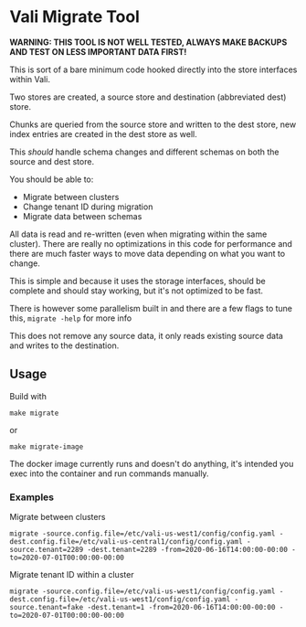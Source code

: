 # Vali Migrate Tool

**WARNING: THIS TOOL IS NOT WELL TESTED, ALWAYS MAKE BACKUPS AND TEST ON LESS IMPORTANT DATA FIRST!**

This is sort of a bare minimum code hooked directly into the store interfaces within Vali.

Two stores are created, a source store and destination (abbreviated dest) store.

Chunks are queried from the source store and written to the dest store, new index entries are created in the dest store as well.

This _should_ handle schema changes and different schemas on both the source and dest store.

You should be able to:

* Migrate between clusters
* Change tenant ID during migration
* Migrate data between schemas

All data is read and re-written (even when migrating within the same cluster). There are really no optimizations in this code for performance and there are much faster ways to move data depending on what you want to change.

This is simple and because it uses the storage interfaces, should be complete and should stay working, but it's not optimized to be fast.

There is however some parallelism built in and there are a few flags to tune this, `migrate -help` for more info

This does not remove any source data, it only reads existing source data and writes to the destination.

## Usage

Build with

```
make migrate
```

or

```
make migrate-image
```

The docker image currently runs and doesn't do anything, it's intended you exec into the container and run commands manually.


### Examples

Migrate between clusters

```
migrate -source.config.file=/etc/vali-us-west1/config/config.yaml -dest.config.file=/etc/vali-us-central1/config/config.yaml -source.tenant=2289 -dest.tenant=2289 -from=2020-06-16T14:00:00-00:00 -to=2020-07-01T00:00:00-00:00
```

Migrate tenant ID within a cluster

```
migrate -source.config.file=/etc/vali-us-west1/config/config.yaml -dest.config.file=/etc/vali-us-west1/config/config.yaml -source.tenant=fake -dest.tenant=1 -from=2020-06-16T14:00:00-00:00 -to=2020-07-01T00:00:00-00:00
```
